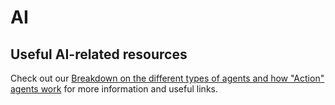 # AI
## Useful AI-related resources

Check out our [Breakdown on the different types of agents and how "Action" agents work]([path/to/your/separate/file.md](https://twitter.com/jamescodez/status/1664032515882094592/photo/1)) for more information and useful links.

